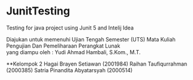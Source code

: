 # JunitTesting
Testing for java project using Junit 5 and Intelij Idea

Diajukan untuk memenuhi Ujian Tengah Semester (UTS) Mata Kuliah Pengujian Dan Pemeliharaan Perangkat Lunak \
yang diampu oleh : Yudi Ahmad Hambali, S.Kom., M.T.

**Kelompok 2
Hagai Brayen Setiawan (2001984)
Raihan Taufiqurrahman (2000385)
Satria Pinandita Abyatarsyah (2000514)
